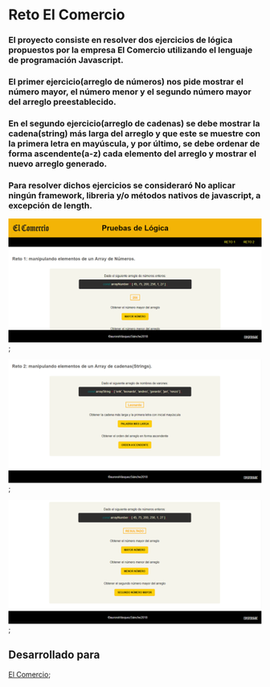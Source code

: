 # Reto El Comercio

### El proyecto consiste en resolver dos ejercicios de lógica propuestos por la empresa El Comercio utilizando el lenguaje de programación Javascript.

### El primer ejercicio(arreglo de números) nos pide mostrar el número mayor, el número menor y el segundo número mayor del arreglo preestablecido.

### En el segundo ejercicio(arreglo de cadenas) se debe mostrar la cadena(string) más larga del arreglo y que este se muestre con la primera letra en mayúscula, y por último, se debe ordenar de forma ascendente(a-z) cada elemento del arreglo y mostrar el nuevo arreglo generado.

### Para resolver dichos ejercicios se consideraró No aplicar ningún framework, libreria y/o métodos nativos de javascript, a excepción de length.



![image1](assets/images/image1.PNG);

![image2](assets/images/image2.PNG);

![image3](assets/images/image3.PNG);

## Desarrollado para 
[El Comercio](https://elcomercio.pe/);


